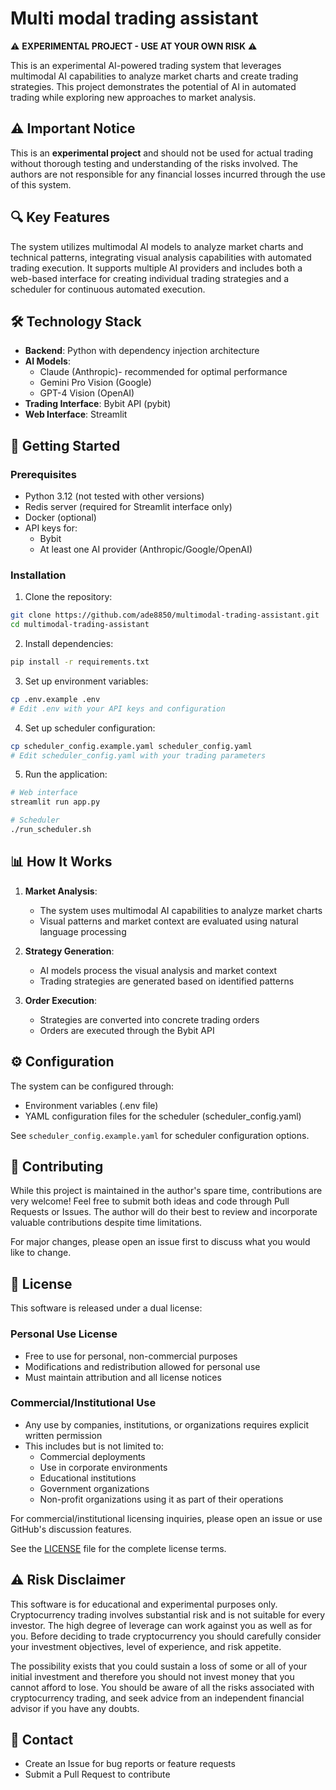 # Multi modal trading assistant

⚠️ **EXPERIMENTAL PROJECT - USE AT YOUR OWN RISK** ⚠️

This is an experimental AI-powered trading system that leverages multimodal AI capabilities to analyze market charts and create trading strategies. This project demonstrates the potential of AI in automated trading while exploring new approaches to market analysis.

## ⚠️ Important Notice

This is an **experimental project** and should not be used for actual trading without thorough testing and understanding of the risks involved. The authors are not responsible for any financial losses incurred through the use of this system.

## 🔍 Key Features

The system utilizes multimodal AI models to analyze market charts and technical patterns, integrating visual analysis capabilities with automated trading execution. It supports multiple AI providers and includes both a web-based interface for creating individual trading strategies and a scheduler for continuous automated execution.

## 🛠 Technology Stack

- **Backend**: Python with dependency injection architecture
- **AI Models**: 
  - Claude (Anthropic)- recommended for optimal performance
  - Gemini Pro Vision (Google)
  - GPT-4 Vision (OpenAI)
- **Trading Interface**: Bybit API (pybit)
- **Web Interface**: Streamlit

## 🚀 Getting Started

### Prerequisites

- Python 3.12 (not tested with other versions)
- Redis server (required for Streamlit interface only)
- Docker (optional)
- API keys for:
  - Bybit
  - At least one AI provider (Anthropic/Google/OpenAI)

### Installation

1. Clone the repository:
```bash
git clone https://github.com/ade8850/multimodal-trading-assistant.git
cd multimodal-trading-assistant
```

2. Install dependencies:
```bash
pip install -r requirements.txt
```

3. Set up environment variables:
```bash
cp .env.example .env
# Edit .env with your API keys and configuration
```

4. Set up scheduler configuration:
```bash
cp scheduler_config.example.yaml scheduler_config.yaml
# Edit scheduler_config.yaml with your trading parameters
```

5. Run the application:
```bash
# Web interface
streamlit run app.py

# Scheduler
./run_scheduler.sh
```

## 📊 How It Works

1. **Market Analysis**:
   - The system uses multimodal AI capabilities to analyze market charts
   - Visual patterns and market context are evaluated using natural language processing

2. **Strategy Generation**:
   - AI models process the visual analysis and market context
   - Trading strategies are generated based on identified patterns

3. **Order Execution**:
   - Strategies are converted into concrete trading orders
   - Orders are executed through the Bybit API

## ⚙️ Configuration

The system can be configured through:
- Environment variables (.env file)
- YAML configuration files for the scheduler (scheduler_config.yaml)

See `scheduler_config.example.yaml` for scheduler configuration options.

## 🤝 Contributing

While this project is maintained in the author's spare time, contributions are very welcome! Feel free to submit both ideas and code through Pull Requests or Issues. The author will do their best to review and incorporate valuable contributions despite time limitations.

For major changes, please open an issue first to discuss what you would like to change.

## 📜 License

This software is released under a dual license:

### Personal Use License
- Free to use for personal, non-commercial purposes
- Modifications and redistribution allowed for personal use
- Must maintain attribution and all license notices

### Commercial/Institutional Use
- Any use by companies, institutions, or organizations requires explicit written permission
- This includes but is not limited to:
  - Commercial deployments
  - Use in corporate environments
  - Educational institutions
  - Government organizations
  - Non-profit organizations using it as part of their operations

For commercial/institutional licensing inquiries, please open an issue or use GitHub's discussion features.

See the [LICENSE](LICENSE) file for the complete license terms.

## ⚠️ Risk Disclaimer

This software is for educational and experimental purposes only. Cryptocurrency trading involves substantial risk and is not suitable for every investor. The high degree of leverage can work against you as well as for you. Before deciding to trade cryptocurrency you should carefully consider your investment objectives, level of experience, and risk appetite.

The possibility exists that you could sustain a loss of some or all of your initial investment and therefore you should not invest money that you cannot afford to lose. You should be aware of all the risks associated with cryptocurrency trading, and seek advice from an independent financial advisor if you have any doubts.

## 📧 Contact

- Create an Issue for bug reports or feature requests
- Submit a Pull Request to contribute